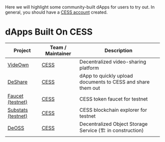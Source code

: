 Here we will highlight some community-built dApps for users to try out. In general, you should have a [CESS account](../community/cess-account.md) created.

# dApps Built On CESS

| Project  | Team / Maintainer | Description |
| ------------- | ------------- | -------------- |
| [VideOwn](http://www.videown.net/) | [CESS](https://cess.cloud/) | Decentralized video-sharing platform |
| [DeShare](https://cess.cloud/deshare.html) | [CESS](https://cess.cloud/) | dApp to quickly upload documents to CESS and share them out |
| [Faucet (testnet)](https://cess.cloud/faucet.html) | [CESS](https://cess.cloud/) | CESS token faucet for testnet |
| [Substats (testnet)](https://substats.cess.cloud/) | [CESS](https://cess.cloud/) | CESS blockchain explorer for testnet |
| [DeOSS](https://docs.cess.cloud/deoss) | [CESS](https://cess.cloud/) | Decentralized Object Storage Service (🏗 in construction) |
